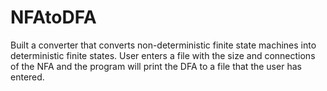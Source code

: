 # NFAtoDFA
Built a converter that converts non-deterministic finite state machines into deterministic finite states. 
User enters a file with the size and connections of the NFA and the program will print the DFA to a file that
the user has entered. 
